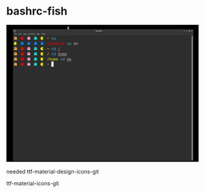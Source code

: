 # bashrc-fish
![Screenshot](screenshot.png)

needed
ttf-material-design-icons-git

ttf-material-icons-git 
